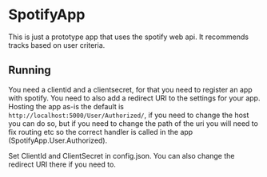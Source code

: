 SpotifyApp
==========

This is just a prototype app that uses the spotify web api. It recommends tracks based on user criteria.

Running
-------

You need a clientid and a clientsecret, for that you need to register an app with spotify. You need to also add a
redirect URI to the settings for your app. Hosting the app as-is the default is
`http://localhost:5000/User/Authorized/`, if you need to change the host you can do so, but if you need to change the
path of the uri you will need to fix routing etc so the correct handler is called in the app
(SpotifyApp.User.Authorized).

Set ClientId and ClientSecret in config.json. You can also change the redirect URI there if you need to.
